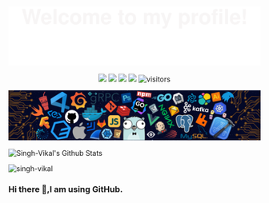 ![](wc.svg)




<!--   my-icons -->
<p align="center">
    <a href="https://github.com/singh-vikal/singh-vikal"><img src="https://img.shields.io/badge/status-updating-brightgreen.svg"></a>
    <a href="https://github.com/python/cpython"><img src="https://img.shields.io/badge/Python-3.10-FF1493.svg"></a>
    <a href="https://github.com/singh-vikal/singh-vikal/graphs/contributors"><img src="https://img.shields.io/github/contributors/BEPb/BEPb?color=blue"></a>
    <a href="https://github.com/singh-vikal/singh-vikal/stargazers"><img src="https://img.shields.io/github/stars/singh-vikal/singh-vikal.svg?logo=github"></a>
    <a href="https://github.com/singh-vikal/singh-vikal/network/members"></a>
    <img src="https://visitor-badge.laobi.icu/badge?page_id=singh-vikal" alt="visitors"/>   
</p>

![](header_.png)

<p href="https://github.com/singh-vikal/convoychat">


</p>



<p> 
     <img alt="Singh-Vikal's Github Stats" src="https://github-readme-stats.vercel.app/api?username=singh-vikal&show_icons=true&hide_border=true&count_private=true&bg_color=161320&text_color=D9E0EE&icon_color=DDB6F2&title_color=96CDFB&locale=en" /> 
     <br> 
     <!--<img alt="Singh Vikal's Top Langs" src="https://github-readme-stats.vercel.app/api/top-langs/?username=singh-vikal&layout=compact&hide_border=true&bg_color=161320&text_color=D9E0EE&icon_color=DDB6F2&title_color=96CDFB&locale=en" />--> 
 </p> 
  
 <p><img src="https://github-readme-streak-stats.herokuapp.com/?user=singh-vikal&theme=dracula&hide_border=true" alt="singh-vikal" /></p> 
  
 </p>
 
 ### Hi there 👋,I am using GitHub.
<!--
**singh-vikal/singh-vikal** is a ✨ _special_ ✨ repository because its `README.md` (this file) appears on your GitHub profile.

Here are some ideas to get you started:

- 🔭 I’m currently working on ...
- 🌱 I’m currently learning ...
- 👯 I’m looking to collaborate on ...
- 🤔 I’m looking for help with ...
- 💬 Ask me about ...
- 📫 How to reach me: ...
- 😄 Pronouns: ...
- ⚡ Fun fact: ...
-->
